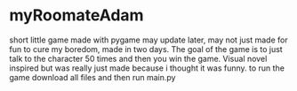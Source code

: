# myRoomateAdam
short little game made with pygame may update later, may not just made for fun to cure my boredom, made in two days. The goal of the game is to just talk to the character 50 times and then you win the game. Visual novel inspired but was really just made because i thought it was funny. to run the game download all files and then run main.py
